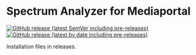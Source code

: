 # Spectrum Analyzer for Mediaportal

[![GitHub release (latest SemVer including pre-releases)](https://img.shields.io/github/v/release/andrewjswan/mediaportal.spectrum.analyzer?include_prereleases)](https://github.com/andrewjswan/mediaportal.spectrum.analyzer/releases)
[![GitHub release (latest by date including pre-releases)](https://img.shields.io/github/downloads-pre/andrewjswan/mediaportal.spectrum.analyzer/latest/total?label=release@downloads)](https://github.com/andrewjswan/mediaportal.spectrum.analyzer/releases)

Installation files in releases.


